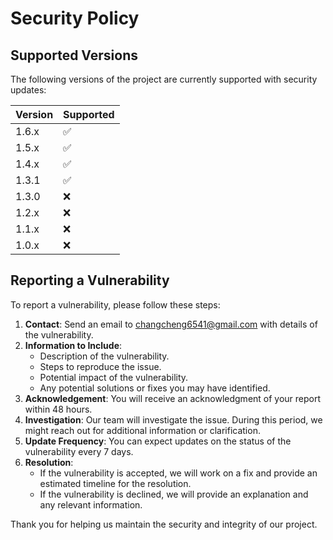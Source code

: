 # Security Policy

## Supported Versions

The following versions of the project are currently supported with security updates:

| Version | Supported          |
| ------- | ------------------ |
| 1.6.x   | :white_check_mark: |
| 1.5.x   | :white_check_mark: |
| 1.4.x   | :white_check_mark: |
| 1.3.1   | :white_check_mark: |
| 1.3.0   | :x:                |
| 1.2.x   | :x:                |
| 1.1.x   | :x:                |
| 1.0.x   | :x:                |

## Reporting a Vulnerability

To report a vulnerability, please follow these steps:

1. **Contact**: Send an email to [changcheng6541@gmail.com](mailto:changcheng6541@gmail.com) with details of the vulnerability.
2. **Information to Include**:
   - Description of the vulnerability.
   - Steps to reproduce the issue.
   - Potential impact of the vulnerability.
   - Any potential solutions or fixes you may have identified.
3. **Acknowledgement**: You will receive an acknowledgment of your report within 48 hours.
4. **Investigation**: Our team will investigate the issue. During this period, we might reach out for additional information or clarification.
5. **Update Frequency**: You can expect updates on the status of the vulnerability every 7 days.
6. **Resolution**:
   - If the vulnerability is accepted, we will work on a fix and provide an estimated timeline for the resolution.
   - If the vulnerability is declined, we will provide an explanation and any relevant information.

Thank you for helping us maintain the security and integrity of our project.

